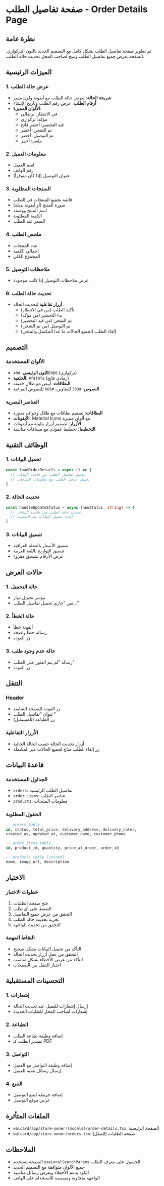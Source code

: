 # صفحة تفاصيل الطلب - Order Details Page

## نظرة عامة
تم تطوير صفحة تفاصيل الطلب بشكل كامل مع التصميم الجديد باللون التركوازي. الصفحة تعرض جميع تفاصيل الطلب وتتيح لصاحب المحل تحديث حالة الطلب.

## الميزات الرئيسية

### 1. عرض حالة الطلب
- **شريحة الحالة**: تعرض حالة الطلب مع أيقونة ولون مميز
- **أرقام الطلب**: عرض رقم الطلب وتاريخ الإنشاء
- **الألوان المميزة**:
  - في الانتظار: برتقالي
  - مؤكد: تركوازي
  - قيد التحضير: أخضر فاتح
  - تم الشحن: أخضر
  - تم التوصيل: أخضر
  - ملغي: أحمر

### 2. معلومات العميل
- اسم العميل
- رقم الهاتف
- عنوان التوصيل (إذا كان متوفراً)

### 3. المنتجات المطلوبة
- قائمة بجميع المنتجات في الطلب
- صورة المنتج (أو أيقونة بديلة)
- اسم المنتج ووصفه
- الكمية المطلوبة
- السعر عند الطلب

### 4. ملخص الطلب
- عدد المنتجات
- إجمالي الكمية
- المجموع الكلي

### 5. ملاحظات التوصيل
- عرض ملاحظات التوصيل إذا كانت موجودة

### 6. تحديث حالة الطلب
- **أزرار تفاعلية** لتحديث الحالة:
  - تأكيد الطلب (من في الانتظار)
  - بدء التحضير (من مؤكد)
  - تم الشحن (من قيد التحضير)
  - تم التوصيل (من تم الشحن)
  - إلغاء الطلب (لجميع الحالات ما عدا المكتمل والملغي)

## التصميم

### الألوان المستخدمة
- **اللون الرئيسي**: `#40E0D0` (تركوازي)
- **الخلفية**: `#f8f9fa` (رمادي فاتح)
- **البطاقات**: أبيض مع ظلال خفيفة
- **النصوص**: `#333` للعناوين، `#666` للنصوص الفرعية

### العناصر البصرية
- **البطاقات**: تصميم بطاقات مع ظلال وحواف مدورة
- **الأيقونات**: Material Icons مع ألوان مميزة
- **الأزرار**: تصميم أزرار ملونة مع أيقونات
- **التخطيط**: تخطيط عمودي مع مسافات مناسبة

## الوظائف التقنية

### 1. تحميل البيانات
```typescript
const loadOrderDetails = async () => {
  // تحميل تفاصيل الطلب من قاعدة البيانات
  // تحميل عناصر الطلب مع معلومات المنتجات
}
```

### 2. تحديث الحالة
```typescript
const handleUpdateStatus = async (newStatus: string) => {
  // تحديث حالة الطلب في قاعدة البيانات
  // إعادة تحميل البيانات بعد التحديث
}
```

### 3. تنسيق البيانات
- تنسيق الأسعار بالعملة العراقية
- تنسيق التواريخ باللغة العربية
- عرض الأرقام بتنسيق مقروء

## حالات العرض

### 1. حالة التحميل
- مؤشر تحميل دوار
- نص "جاري تحميل تفاصيل الطلب..."

### 2. حالة الخطأ
- أيقونة خطأ
- رسالة خطأ واضحة
- زر العودة

### 3. حالة عدم وجود طلب
- رسالة "لم يتم العثور على الطلب"
- زر العودة

## التنقل

### Header
- زر العودة للصفحة السابقة
- عنوان "تفاصيل الطلب"
- زر الطباعة (للمستقبل)

### الأزرار التفاعلية
- أزرار تحديث الحالة حسب الحالة الحالية
- زر إلغاء الطلب متاح لجميع الحالات غير المكتملة

## قاعدة البيانات

### الجداول المستخدمة
- `orders`: تفاصيل الطلب الرئيسية
- `order_items`: عناصر الطلب
- `products`: معلومات المنتجات

### الحقول المطلوبة
```sql
-- orders table
id, status, total_price, delivery_address, delivery_notes, 
created_at, updated_at, customer_name, customer_phone

-- order_items table
id, product_id, quantity, price_at_order, order_id

-- products table (joined)
name, image_url, description
```

## الاختبار

### خطوات الاختبار
1. فتح صفحة الطلبات
2. الضغط على أي طلب
3. التحقق من عرض جميع التفاصيل
4. تجربة تحديث حالة الطلب
5. التحقق من تحديث الواجهة

### النقاط المهمة
- التأكد من تحميل البيانات بشكل صحيح
- التحقق من عمل أزرار تحديث الحالة
- التأكد من عرض الأخطاء بشكل مناسب
- اختبار التنقل بين الصفحات

## التحسينات المستقبلية

### 1. إشعارات
- إرسال إشعارات للعميل عند تحديث الحالة
- إشعارات لصاحب المحل للطلبات الجديدة

### 2. الطباعة
- إضافة وظيفة طباعة الطلب
- تصدير الطلب كـ PDF

### 3. التواصل
- إضافة وظيفة التواصل مع العميل
- إرسال رسائل نصية للعميل

### 4. التتبع
- إضافة خريطة لتتبع التوصيل
- عرض موقع التوصيل

## الملفات المتأثرة
- `walcard/app/store-owner/(modals)/order-details.tsx`: الصفحة الرئيسية
- `walcard/app/store-owner/orders.tsx`: صفحة الطلبات (للتنقل)

## الملاحظات
- الصفحة تستخدم `useLocalSearchParams` للحصول على معرف الطلب
- جميع الألوان متوافقة مع التصميم الجديد
- الكود يدعم الأخطاء ويعرض رسائل مناسبة
- الواجهة متجاوبة ومصممة للاستخدام على الهاتف 